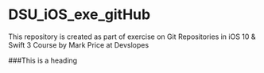 # DSU_iOS_exe_gitHub
This repository is created as part of exercise on Git Repositories in iOS 10 &amp; Swift 3 Course by Mark Price at Devslopes

###This is a heading
